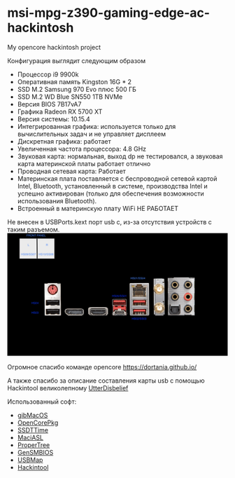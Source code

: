 # msi-mpg-z390-gaming-edge-ac-hackintosh
My opencore hackintosh project

Конфигурация выглядит следующим образом
 - Процессор i9 9900k
 - Оперативная память Kingston 16G * 2
 - SSD M.2 Samsung 970 Evo плюс 500 ГБ
 - SSD M.2 WD Blue SN550 1TB NVMe
 - Версия BIOS 7B17vA7
 - Графика Radeon RX 5700 XT
 - Версия системы: 10.15.4
 - Интегрированная графика: используется только для вычислительных задач и не управляет дисплеем
 - Дискретная графика:  работает
 - Увеличенная частота процессора: 4.8 GHz
 - Звуковая карта: нормальная, выход dp не тестировался, а звуковая карта материнской платы работает отлично
 - Проводная сетевая карта: Работает
 - Материнская плата поставляется с беспроводной сетевой картой Intel, Bluetooth, установленный в системе, производства Intel и успешно активирован (только для обеспечения возможности использования Bluetooth).
 - Встроенный в материнскую плату WiFi НЕ РАБОТАЕТ


Не внесен в USBPorts.kext порт usb c, из-за отсутствия устройств с таким разъемом. 
![Не подписан на скриншоте](https://github.com/smaga38/msi-mpg-z390-gaming-edge-ac-hackintosh/raw/master/images/usb_map.png)

Огромное спасибо команде opencore
https://dortania.github.io/

А также спасибо за описание составления карты usb с помощью Hackintool великолепному 
[UtterDisbelief](https://www.tonymacx86.com/threads/the-new-beginners-guide-to-usb-port-configuration.286553/#post-2029768)

Использованный софт:
 - [gibMacOS](https://github.com/corpnewt/gibMacOS)
 - [OpenCorePkg](https://github.com/acidanthera/OpenCorePkg/releases/)
 - [SSDTTime](https://github.com/corpnewt/SSDTTime)
 - [MaciASL](https://github.com/acidanthera/MaciASL/releases)
 - [ProperTree](https://github.com/corpnewt/ProperTree)
 - [GenSMBIOS](https://github.com/corpnewt/GenSMBIOS)
 - [USBMap](https://github.com/corpnewt/USBMap)
 - [Hackintool](https://github.com/headkaze/Hackintool)
